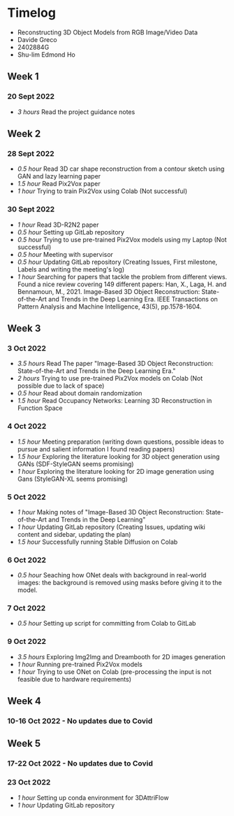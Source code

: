 # Timelog

- Reconstructing 3D Object Models from RGB Image/Video Data
- Davide Greco
- 2402884G
- Shu-lim Edmond Ho

## Week 1

### 20 Sept 2022

- _3 hours_ Read the project guidance notes

## Week 2

### 28 Sept 2022

- _0.5 hour_ Read 3D car shape reconstruction from a contour sketch using GAN and lazy learning paper
- _1.5 hour_ Read Pix2Vox paper
- _1 hour_ Trying to train Pix2Vox using Colab (Not successful)

### 30 Sept 2022

- _1 hour_ Read 3D-R2N2 paper
- _0.5 hour_ Setting up GitLab repository
- _0.5 hour_ Trying to use pre-trained Pix2Vox models using my Laptop (Not successful)
- _0.5 hour_ Meeting with supervisor
- _0.5 hour_ Updating GitLab repository (Creating Issues, First milestone, Labels and writing the meeting's log)
- _1 hour_ Searching for papers that tackle the problem from different views. Found a nice review covering 149 different papers: Han, X., Laga, H. and Bennamoun, M., 2021. Image-Based 3D Object Reconstruction: State-of-the-Art and Trends in the Deep Learning Era. IEEE Transactions on Pattern Analysis and Machine Intelligence, 43(5), pp.1578-1604.

## Week 3

### 3 Oct 2022

- _3.5 hours_ Read The paper "Image-Based 3D Object Reconstruction: State-of-the-Art and Trends in the Deep Learning Era."
- _2 hours_ Trying to use pre-trained Pix2Vox models on Colab (Not possible due to lack of space)
- _0.5 hour_ Read about domain randomization
- _1.5 hour_ Read Occupancy Networks: Learning 3D Reconstruction in Function Space

### 4 Oct 2022

- _1.5 hour_ Meeting preparation (writing down questions, possible ideas to pursue and salient information I found reading papers)
- _1.5 hour_ Exploring the literature looking for 3D object generation using GANs (SDF-StyleGAN seems promising)
- _1 hour_ Exploring the literature looking for 2D image generation using Gans (StyleGAN-XL seems promising)

### 5 Oct 2022

- _1 hour_ Making notes of "Image-Based 3D Object Reconstruction: State-of-the-Art and Trends in the Deep Learning"
- _1 hour_ Updating GitLab repository (Creating Issues, updating wiki content and sidebar, updating the plan)
- _1.5 hour_ Successfully running Stable Diffusion on Colab

### 6 Oct 2022
- _0.5 hour_ Seaching how ONet deals with background in real-world images: the background is removed using masks before giving it to the model.

### 7 Oct 2022
- _0.5 hour_ Setting up script for committing from Colab to GitLab

### 9 Oct 2022
- _3.5 hours_ Exploring Img2Img and Dreambooth for 2D images generation
- _1 hour_ Running pre-trained Pix2Vox models 
- _1 hour_ Trying to use ONet on Colab (pre-processing the input is not feasible due to hardware requirements)

## Week 4 
### 10-16 Oct 2022 - No updates due to Covid

## Week 5
### 17-22 Oct 2022 - No updates due to Covid
### 23 Oct 2022 
- _1 hour_ Setting up conda environment for 3DAttriFlow
- _1 hour_ Updating GitLab repository

